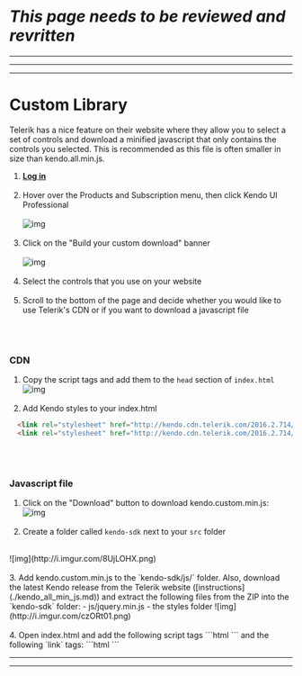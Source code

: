 # _This page needs to be reviewed and revritten_

***
***
***

# Custom Library
Telerik has a nice feature on their website where they allow you to select a set of controls and download a minified javascript that only contains the controls you selected. This is recommended as this file is often smaller in size than kendo.all.min.js.

1. **[Log in](https://www.telerik.com/account)**
<br><br>
2. Hover over the Products and Subscription menu, then click Kendo UI Professional
<br><br>
![img](http://i.imgur.com/jIggSWt.png)
<br><br>
3. Click on the "Build your custom download" banner
<br><br> 
![img](http://i.imgur.com/INIvWuC.png)
<br><br>
4. Select the controls that you use on your website
<br><br>
5. Scroll to the bottom of the page and decide whether you would like to use Telerik's CDN or if you want to download a javascript file

<br><br>

### CDN
1. Copy the script tags and add them to the `head` section of `index.html`
![img](http://i.imgur.com/EwnTgY7.png)
<br><br>
2. Add Kendo styles to your index.html
```html
  <link rel="stylesheet" href="http://kendo.cdn.telerik.com/2016.2.714/styles/kendo.common.min.css">
  <link rel="stylesheet" href="http://kendo.cdn.telerik.com/2016.2.714/styles/kendo.bootstrap.min.css">
```
<br><br>

### Javascript file
1. Click on the "Download" button to download kendo.custom.min.js:
![img](http://i.imgur.com/c1QiJ4L.png)
<br><br>
2. Create a folder called `kendo-sdk` next to your `src` folder
<br>
 ![img](http://i.imgur.com/8UjLOHX.png)
<br><br> 
3. Add kendo.custom.min.js to the `kendo-sdk/js/` folder. Also, download the latest Kendo release from the Telerik website ([instructions](./kendo_all_min_js.md)) and extract the following files from the ZIP into the `kendo-sdk` folder:
   - js/jquery.min.js
   - the styles folder
 ![img](http://i.imgur.com/czORt01.png)
<br><br>
4. Open index.html and add the following script tags
  ```html
      <script src="kendo-sdk/js/jquery.min.js"></script>
      <script src="kendo-sdk/js/kendo.custom.min.js"></script>
  ```
  and the following `link` tags:
  ```html
    <link rel="stylesheet" href="kendo-sdk/styles/kendo.common.min.css">
    <link rel="stylesheet" href="kendo-sdk/styles/kendo.bootstrap.min.css">
  ```

***
***
